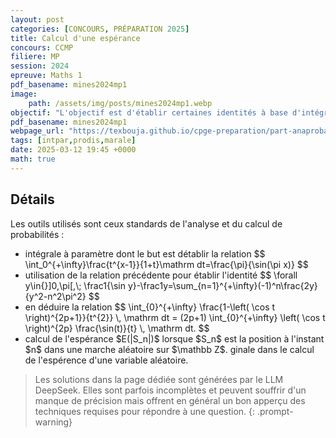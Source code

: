 ```yaml
---
layout: post
categories: [CONCOURS, PRÉPARATION 2025]
title: Calcul d'une espérance
concours: CCMP
filiere: MP
session: 2024
epreuve: Maths 1
pdf_basename: mines2024mp1
image:
    path: /assets/img/posts/mines2024mp1.webp
objectif: "L'objectif est d'établir certaines identités à base d'intégrales à paramètres et de sommes de séries de fonctions et ensuite de les utilsier de manière originale dans le calcul de l'espérence d'une variable aléatoire. "
pdf_basename: mines2024mp1
webpage_url: "https://texbouja.github.io/cpge-preparation/part-anaproba-3.html"
tags: [intpar,prodis,marale]
date: 2025-03-12 19:45 +0000
math: true
---
```


<div class="generic-card">
<h2> Détails </h2>
Les outils utilisés sont ceux standards de l'analyse et du calcul de probabilités : 
<ul>
<li> intégrale à paramètre dont le but est détablir la relation 
$$
\int_0^{+\infty}\frac{t^{x-1}}{1+t}\mathrm dt=\frac{\pi}{\sin(\pi x)}
$$
</li>

<li> utilisation de la relation précédente pour établir l'identité 
$$
\forall y\in{}]0,\pi[,\;
\frac1{\sin y}-\frac1y=\sum_{n=1}^{+\infty}(-1)^n\frac{2y}{y^2-n^2\pi^2}
$$
</li>

<li> en déduire la relation
$$
\int_{0}^{+\infty} \frac{1-\left( \cos t \right)^{2p+1}}{t^{2}} \, \mathrm dt = (2p+1) \int_{0}^{+\infty} \left( \cos t \right)^{2p} \frac{\sin(t)}{t} \, \mathrm dt.
$$
</li>

<li> calcul de l'espérance $E(|S_n|)$ lorsque $S_n$ est la position à l'instant $n$ dans une marche aléatoire sur $\mathbb Z$.
ginale dans le calcul de l'espérence d'une variable aléatoire. 
</li>
</ul>
</div>

> Les solutions dans la page dédiée sont générées par le LLM DeepSeek. Elles sont parfois incomplètes et peuvent souffrir d'un manque de précision mais offrent en général un bon apperçu des techniques requises pour répondre à une question. 
{: .prompt-warning} 

